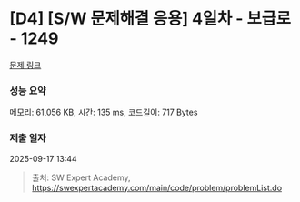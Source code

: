# [D4] [S/W 문제해결 응용] 4일차 - 보급로 - 1249 

[문제 링크](https://swexpertacademy.com/main/code/problem/problemDetail.do?contestProbId=AV15QRX6APsCFAYD) 

### 성능 요약

메모리: 61,056 KB, 시간: 135 ms, 코드길이: 717 Bytes

### 제출 일자

2025-09-17 13:44



> 출처: SW Expert Academy, https://swexpertacademy.com/main/code/problem/problemList.do